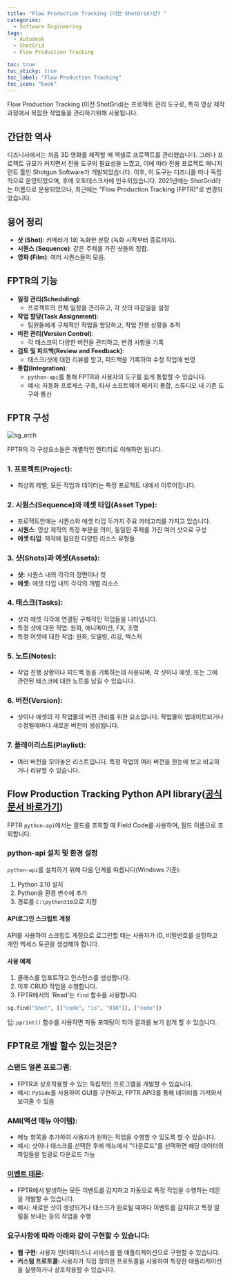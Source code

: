 ```yaml
---
title: "Flow Production Tracking (이전 ShotGrid)란? "
categories:
  - Software Engineering
tags:
  - Autodesk
  - ShotGrid
  - Flow Production Tracking

toc: true
toc_sticky: true
toc_label: "Flow Production Tracking"
toc_icon: "book"
---
```

Flow Production Tracking (이전 ShotGrid)는 프로젝트 관리 도구로, 특히 영상 제작 과정에서 복잡한 작업들을 관리하기위해 사용됩니다.

## 간단한 역사
디즈니사에서는 처음 3D 영화를 제작할 때 엑셀로 프로젝트를 관리했습니다. 그러나 프로젝트 규모가 커지면서 전용 도구의 필요성을 느꼈고, 이에 따라 전용 프로젝트 매니지먼트 툴인 Shotgun Software가 개발되었습니다. 이후, 이 도구는 디즈니를 떠나 독립적으로 운영되었으며, 후에 오토데스크사에 인수되었습니다. 2021년에는 ShotGrid라는 이름으로 운용되었으나, 최근에는 "Flow Production Tracking (FPTR)"로 변경되었습니다.

## 용어 정리
- **샷 (Shot)**: 카메라가 1회 녹화한 분량 (녹화 시작부터 종료까지).
- **시퀀스 (Sequence)**: 같은 주제를 가진 샷들의 집합.
- **영화 (Film)**: 여러 시퀀스들의 모음.

## FPTR의 기능
- **일정 관리(Scheduling)**:
    - 프로젝트의 전체 일정을 관리하고, 각 샷의 마감일을 설정
- **작업 할당(Task Assignment)**:
    - 팀원들에게 구체적인 작업을 할당하고, 작업 진행 상황을 추적
- **버전 관리(Version Control)**:
    - 각 태스크의 다양한 버전을 관리하고, 변경 사항을 기록
- **검토 및 피드백(Review and Feedback)**:
    - 태스크/샷에 대한 리뷰를 받고, 피드백을 기록하여 수정 작업에 반영
- **통합(Integration)**:
    - `python-api`를 통해 FPTR와 사용자의 도구를 쉽게 통합할 수 있습니다.
    - 예시: 자동화 프로세스 구축, 타사 소프트웨어 패키지 통합, 스튜디오 내 기존 도구와 통신

## FPTR 구성
![sg_arch](https://i.ytimg.com/vi/q35LZv2YPJg/maxresdefault.jpg)

FPTR의 각 구성요소들은 개별적인 엔티티로 이해하면 됩니다.
### 1. 프로젝트(Project):
- 최상위 레벨; 모든 작업과 데이터는 특정 프로젝트 내에서 이루어집니다.
### 2. 시퀀스(Sequence)와 에셋 타입(Asset Type):
- 프로젝트안에는 시퀀스와 에셋 타입 두가지 주요 카테고리를 가지고 있습니다.
- **시퀀스**: 영상 제작의 특정 부분을 의미, 동일한 주제를 가진 여러 샷으로 구성
- **에셋 타입**: 제작에 필요한 다양한 리소스 유형들
### 3. 샷(Shots)과 에셋(Assets):
- **샷:** 시퀀스 내의 각각의 장면이나 컷
- **에셋:** 에셋 타입 내의 각각의 개별 리소스

### 4. 태스크(Tasks):
- 샷과 에셋 각각에 연결된 구체적인 작업들을 나타냅니다.
- 특정 샷에 대한 작업: 원화, 애니메이션, FX, 조명
- 특정 어셋에 대한 작업: 원화, 모델링, 리깅, 텍스처

### 5. 노트(Notes):
- 작업 진행 상황이나 피드백 등을 기록하는데 사용되며, 각 샷이나 에셋, 또는 그에 관련된 태스크에 대한 노트를 남길 수 있습니다.

### 6. 버전(Version):
- 샷이나 에셋의 각 작업물의 버전 관리를 위한 요소입니다. 작업물이 업데이트되거나 수정될때마다 새로운 버전이 생성됩니다.

### 7. 플레이리스트(Playlist):
- 여러 버전을 모아놓은 리스트입니다. 특정 작업의 여러 버전을 한눈에 보고 비교하거나 리뷰할 수 있습니다.

## Flow Production Tracking Python API library([공식 문서 바로가기](https://developers.shotgridsoftware.com/python-api/index.html))
FPTR `python-api`에서는 필드를 조회할 때 Field Code를 사용하며, 필드 이름으로 조회합니다.

### python-api 설치 및 환경 설정
`python-api`를 설치하기 위해 다음 단계를 따릅니다(Windows 기준):
1. Python 3.10 설치
2. Python을 환경 변수에 추가
3. 경로를 `C:\python310`으로 지정

#### API로그인 스크립트 계정
API를 사용하여 스크립트 계정으로 로그인할 때는 사용자가 ID, 비밀번호를 설정하고 개인 엑세스 토큰을 생성해야 합니다.

#### 사용 예제
1. 클래스를 임포트하고 인스턴스를 생성합니다.
2. 이후 CRUD 작업을 수행합니다.
3. FPTR에서의 'Read'는 `find` 함수를 사용합니다.

```python
sg.find("Shot", [["code", "is", "010"]], ["code"])
```
팁: `pprint()` 함수를 사용하면 자동 포매팅이 되어 결과를 보기 쉽게 할 수 있습니다.

## FPTR로 개발 할수 있는것은?
### 스탠드 얼론 프로그램:
  - FPTR과 상호작용할 수 있는 독립적인 프로그램을 개발할 수 있습니다.
  - 예시: `PySide`를 사용하여 GUI를 구현하고, FPTR API3를 통해 데이터를 가져와서 보여줄 수 있음

### AMI(액션 메뉴 아이템): 
  - 메뉴 항목을 추가하여 사용자가 원하는 작업을 수행할 수 있도록 할 수 있습니다.
  - 예시: 샷이나 태스크를 선택한 후에 메뉴에서 "다운로드"를 선택하면 해당 데이터의 파일들을 일괄로 다운로드 가능

### [이벤트 데몬](https://github.com/shotgunsoftware/shotgunEvents):
  - FPTR에서 발생하는 모든 이벤트를 감지하고 자동으로 특정 작업을 수행하는 데몬을 개발할 수 있습니다. 
  - 예시: 새로운 샷이 생성되거나 태스크가 완료될 때마다 이벤트를 감지하고 특정 알림을 보내는 등의 작업을 수행

### 요구사항에 따라 아래와 같이 구현할 수 있습니다:
- **웹 구현:** 사용자 인터페이스나 서비스를 웹 애플리케이션으로 구현할 수 있습니다.
- **커스텀 프로토콜:** 사용자가 직접 정의한 프로토콜을 사용하여 특정한 애플리케이션을 실행하거나 상호작용할 수 있습니다.


